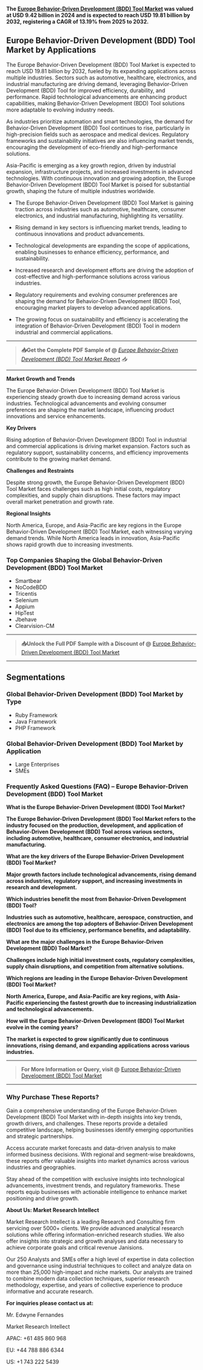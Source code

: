 <p><strong>The <a href="https://www.marketresearchintellect.com/download-sample/?rid=1034341&amp;utm_source=Pulse-April-Europe&amp;utm_medium=852">Europe Behavior-Driven Development (BDD) Tool Market</a> was valued at USD 9.42 billion in 2024 and is expected to reach USD 19.81 billion by 2032, registering a CAGR of 13.19% from 2025 to 2032.</strong></p><h2>Europe Behavior-Driven Development (BDD) Tool Market by Applications&nbsp;</h2><p><p>The Europe Behavior-Driven Development (BDD) Tool Market is expected to reach USD 19.81 billion by 2032, fueled by its expanding applications across multiple industries. Sectors such as automotive, healthcare, electronics, and industrial manufacturing are driving demand, leveraging Behavior-Driven Development (BDD) Tool for improved efficiency, durability, and performance. Rapid technological advancements are enhancing product capabilities, making Behavior-Driven Development (BDD) Tool solutions more adaptable to evolving industry needs.</p><p>As industries prioritize automation and smart technologies, the demand for Behavior-Driven Development (BDD) Tool continues to rise, particularly in high-precision fields such as aerospace and medical devices. Regulatory frameworks and sustainability initiatives are also influencing market trends, encouraging the development of eco-friendly and high-performance solutions.</p><p>Asia-Pacific is emerging as a key growth region, driven by industrial expansion, infrastructure projects, and increased investments in advanced technologies. With continuous innovation and growing adoption, the Europe Behavior-Driven Development (BDD) Tool Market is poised for substantial growth, shaping the future of multiple industries worldwide.</p></p><ul><li><p>The Europe Behavior-Driven Development (BDD) Tool Market is gaining traction across industries such as automotive, healthcare, consumer electronics, and industrial manufacturing, highlighting its versatility.</p></li><li><p>Rising demand in key sectors is influencing market trends, leading to continuous innovations and product advancements.</p></li><li><p>Technological developments are expanding the scope of applications, enabling businesses to enhance efficiency, performance, and sustainability.</p></li><li><p>Increased research and development efforts are driving the adoption of cost-effective and high-performance solutions across various industries.</p></li><li><p>Regulatory requirements and evolving consumer preferences are shaping the demand for Behavior-Driven Development (BDD) Tool, encouraging market players to develop advanced applications.</p></li><li><p>The growing focus on sustainability and efficiency is accelerating the integration of Behavior-Driven Development (BDD) Tool in modern industrial and commercial applications.</p></li></ul><hr /><blockquote><p><strong><span class="font-[700]">📥Get the Complete PDF Sample of @ </span></strong><em><span class="font-[700]"><a href="https://www.marketresearchintellect.com/download-sample/?rid=1034341&amp;utm_source=Pulse-April-Europe&amp;utm_medium=852" target="_blank" data-tracking-control-name="article-ssr-frontend-pulse_little-text-block" data-tracking-will-navigate="" data-test-link="">Europe Behavior-Driven Development (BDD) Tool Market Report</a>&nbsp;📥</span></em></p></blockquote><hr /><p class="" data-start="77" data-end="360"><strong data-start="77" data-end="105">Market Growth and Trends</strong></p><p class="" data-start="77" data-end="360">The Europe Behavior-Driven Development (BDD) Tool Market is experiencing steady growth due to increasing demand across various industries. Technological advancements and evolving consumer preferences are shaping the market landscape, influencing product innovations and service enhancements.</p><p class="" data-start="362" data-end="606"><strong data-start="362" data-end="377">Key Drivers</strong></p><p class="" data-start="362" data-end="606">Rising adoption of Behavior-Driven Development (BDD) Tool in industrial and commercial applications is driving market expansion. Factors such as regulatory support, sustainability concerns, and efficiency improvements contribute to the growing market demand.</p><p class="" data-start="608" data-end="849"><strong data-start="608" data-end="637">Challenges and Restraints</strong></p><p class="" data-start="608" data-end="849">Despite strong growth, the Europe Behavior-Driven Development (BDD) Tool Market faces challenges such as high initial costs, regulatory complexities, and supply chain disruptions. These factors may impact overall market penetration and growth rate.</p><p class="" data-start="851" data-end="1095"><strong data-start="851" data-end="872">Regional Insights</strong></p><p class="" data-start="851" data-end="1095">North America, Europe, and Asia-Pacific are key regions in the Europe Behavior-Driven Development (BDD) Tool Market, each witnessing varying demand trends. While North America leads in innovation, Asia-Pacific shows rapid growth due to increasing investments.</p><p><h3>Top Companies Shaping the Global Behavior-Driven Development (BDD) Tool Market </h3><ul><li>Smartbear</li><li>NoCodeBDD</li><li>Tricentis</li><li>Selenium</li><li>Appium</li><li>HipTest</li><li>Jbehave</li><li>Clearvision-CM</li></ul></p><hr /><blockquote><p><strong>📥Unlock the Full PDF Sample with a Discount of @</strong> <a href="https://www.marketresearchintellect.com/ask-for-discount/?rid=1034341&amp;utm_source=Pulse-April-Europe&amp;utm_medium=852">Europe Behavior-Driven Development (BDD) Tool Market</a></p></blockquote><hr /><p><h2>Segmentations</h2><h3>Global Behavior-Driven Development (BDD) Tool Market by Type</h3><ul><li>Ruby Framework</li><li>Java Framework</li><li>PHP Framework</li></ul><h3>Global Behavior-Driven Development (BDD) Tool Market by Application</h3><ul><li>Large Enterprises</li><li>SMEs</li></ul></p><h3><strong>Frequently Asked Questions (FAQ) &ndash; Europe Behavior-Driven Development (BDD) Tool Market</strong></h3><p><strong>What is the Europe Behavior-Driven Development (BDD) Tool Market?</strong></p><p><strong>The Europe Behavior-Driven Development (BDD) Tool Market refers to the industry focused on the production, development, and application of Behavior-Driven Development (BDD) Tool across various sectors, including automotive, healthcare, consumer electronics, and industrial manufacturing.</strong></p><p><strong>What are the key drivers of the Europe Behavior-Driven Development (BDD) Tool Market?</strong></p><p><strong>Major growth factors include technological advancements, rising demand across industries, regulatory support, and increasing investments in research and development.</strong></p><p><strong>Which industries benefit the most from Behavior-Driven Development (BDD) Tool?</strong></p><p><strong>Industries such as automotive, healthcare, aerospace, construction, and electronics are among the top adopters of Behavior-Driven Development (BDD) Tool due to its efficiency, performance benefits, and adaptability.</strong></p><p><strong>What are the major challenges in the Europe Behavior-Driven Development (BDD) Tool Market?</strong></p><p><strong>Challenges include high initial investment costs, regulatory complexities, supply chain disruptions, and competition from alternative solutions.</strong></p><p><strong>Which regions are leading in the Europe Behavior-Driven Development (BDD) Tool Market?</strong></p><p><strong>North America, Europe, and Asia-Pacific are key regions, with Asia-Pacific experiencing the fastest growth due to increasing industrialization and technological advancements.</strong></p><p><strong>How will the Europe Behavior-Driven Development (BDD) Tool Market evolve in the coming years?</strong></p><p><strong>The market is expected to grow significantly due to continuous innovations, rising demand, and expanding applications across various industries.</strong></p><hr /><blockquote><p><span class="font-[700]"><strong>For More Information or Query, visit&nbsp;@</strong>&nbsp;</span><span class="font-[700]"><a href="https://www.marketresearchintellect.com/product/behavior-driven-development-bdd-tool-market/?utm_source=Linkedin&utm_medium=852" target="_blank" data-tracking-control-name="article-ssr-frontend-pulse_little-text-block" data-tracking-will-navigate="" data-test-link="">Europe Behavior-Driven Development (BDD) Tool Market</a></span></p></blockquote><hr /><h3><strong data-start="0" data-end="31">Why Purchase These Reports?</strong></h3><p class="" data-start="35" data-end="297">Gain a comprehensive understanding of the Europe Behavior-Driven Development (BDD) Tool Market with in-depth insights into key trends, growth drivers, and challenges. These reports provide a detailed competitive landscape, helping businesses identify emerging opportunities and strategic partnerships.</p><p class="" data-start="299" data-end="540">Access accurate market forecasts and data-driven analysis to make informed business decisions. With regional and segment-wise breakdowns, these reports offer valuable insights into market dynamics across various industries and geographies.</p><p class="" data-start="542" data-end="784">Stay ahead of the competition with exclusive insights into technological advancements, investment trends, and regulatory frameworks. These reports equip businesses with actionable intelligence to enhance market positioning and drive growth.</p><p><strong><span class="font-[700]">About Us: Market Research Intellect</span></strong></p><p><span class="">Market Research Intellect is a leading Research and Consulting firm servicing over 5000+ clients. We provide advanced analytical research solutions while offering information-enriched research studies.&nbsp;</span>We also offer insights into strategic and growth analyses and data necessary to achieve corporate goals and critical revenue Janisions.</p><p><span class="">Our 250 Analysts and SMEs offer a high level of expertise in data collection and governance using industrial techniques to collect and analyze data on more than 25,000 high-impact and niche markets. Our analysts are trained to combine modern data collection techniques, superior research methodology, expertise, and years of collective experience to produce informative and accurate research.</span></p><p><strong>For inquiries please contact us at:</strong></p><p>Mr. Edwyne Fernandes</p><p>Market Research Intellect</p><p>APAC: +61 485 860 968</p><p>EU: +44 788 886 6344</p><p>US: +1 743 222 5439</p>